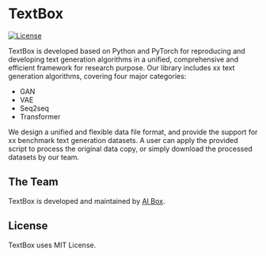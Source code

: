 # TextBox

[![License](https://img.shields.io/badge/License-MIT-blue.svg)](./LICENSE)

TextBox is developed based on Python and PyTorch for reproducing and developing text generation algorithms in a unified, 
comprehensive and efficient framework for research purpose.
Our library includes xx text generation algorithms, covering four major categories:

+ GAN
+ VAE
+ Seq2seq
+ Transformer

We design a unified and flexible data file format, and provide the support for xx benchmark text generation datasets.
A user can apply the provided script to process the original data copy, or simply download the processed datasets
by our team.

## The Team
TextBox is developed and maintained by [AI Box](http://aibox.ruc.edu.cn/).

## License
TextBox uses MIT License.
